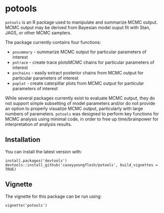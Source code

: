 potools
====

`potools` is an R package used to manipulate and summarize MCMC output. MCMC output may be derived from Bayesian model ouput fit with Stan, JAGS, or other MCMC samplers.

The package currently contains four functions:

- `posummary` - summarize MCMC output for particular parameters of interest
- `potrace` - create trace plotsMCMC chains for particular parameters of interest
- `pochains` - easily extract posterior chains from MCMC output for particular parameters of interest
- `poplot` - create caterpillar plots from MCMC output for particular parameters of interest

While several packages currently exist to evaluate MCMC output, they do not support simple subsetting of model parameters and/or do not provide an option to properly visualize MCMC output, particularly with large numbers of parameters. `potools` was designed to perform key functions for MCMC analysis using minimal code, in order to free up time/brainpower for interpretation of analysis results. 

Installation
------------

You can install the latest version with:
```{r}
install.packages('devtools')
devtools::install_github('caseyyoungflesh/potools', build_vignettes = TRUE)
```

Vignette
--------

The vignette for this package can be run using:
```{r}
vignette('potools')
```
